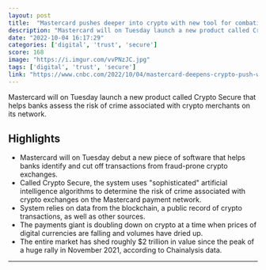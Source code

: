 ```yaml
---
layout: post
title:  "Mastercard pushes deeper into crypto with new tool for combating fraud"
description: "Mastercard will on Tuesday launch a new product called Crypto Secure that helps banks assess the risk of crime associated with crypto merchants on its network."
date: "2022-10-04 16:17:29"
categories: ['digital', 'trust', 'secure']
score: 168
image: "https://i.imgur.com/vvPNzJC.jpg"
tags: ['digital', 'trust', 'secure']
link: "https://www.cnbc.com/2022/10/04/mastercard-deepens-crypto-push-with-tool-for-preventing-fraud.html"
---
```


Mastercard will on Tuesday launch a new product called Crypto Secure that helps banks assess the risk of crime associated with crypto merchants on its network.

## Highlights

- Mastercard will on Tuesday debut a new piece of software that helps banks identify and cut off transactions from fraud-prone crypto exchanges.
- Called Crypto Secure, the system uses "sophisticated" artificial intelligence algorithms to determine the risk of crime associated with crypto exchanges on the Mastercard payment network.
- System relies on data from the blockchain, a public record of crypto transactions, as well as other sources.
- The payments giant is doubling down on crypto at a time when prices of digital currencies are falling and volumes have dried up.
- The entire market has shed roughly $2 trillion in value since the peak of a huge rally in November 2021, according to Chainalysis data.

---
